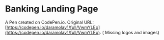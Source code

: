 # Banking Landing Page

A Pen created on CodePen.io. Original URL: [https://codepen.io/daramolav1/full/VwmYLEo](https://codepen.io/daramolav1/full/VwmYLEo). (
Missing logos and images)

